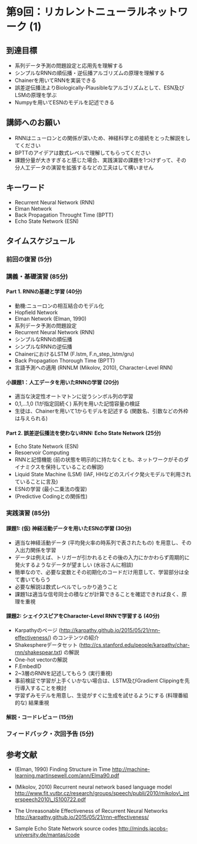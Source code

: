 # 第9回：リカレントニューラルネットワーク (1)

## 到達目標
* 系列データ予測の問題設定と応用先を理解する
* シンプルなRNNの順伝播・逆伝播アルゴリズムの原理を理解する
* Chainerを用いてRNNを実装できる
* 誤差逆伝播法よりBiologically-Plausibleなアルゴリズムとして、ESN及びLSMの原理を学ぶ
* Numpyを用いてESNのモデルを記述できる

## 講師へのお願い
* RNNはニューロンとの関係が深いため、神経科学との接続をとった解説をしてください
* BPTTのアイデアは数式レベルで理解してもらってください
* 課題分量が大きすぎると感じた場合、実践演習の課題を1つけずって、その分人工データの演習を拡張するなどの工夫はして構いません

## キーワード
* Recurrent Neural Network (RNN)
* Elman Network
* Back Propagation Throught Time (BPTT)
* Echo State Network (ESN)

## タイムスケジュール
### 前回の復習 (5分)
### 講義・基礎演習 (85分)
#### Part 1. RNNの基礎と学習 (40分)
* 動機:ニューロンの相互結合のモデル化
* Hopfield Network
* Elman Network (Elman, 1990)
* 系列データ予測の問題設定
* Recurrent Neural Network (RNN)
* シンプルなRNNの順伝播
* シンプルなRNNの逆伝播
* ChainerにおけるLSTM (F.lstm, F.n\_step\_lstm/gru)
* Back Propagation Thorough Time (BPTT)
* 言語予測への適用 (RNNLM (Mikolov, 2010), Character-Level RNN)

#### 小課題1：人工データを用いたRNNの学習 (20分)
* 適当な決定性オートマトンに従うシンボル列の学習
* 0,1,...1,0 (1が指定回続く) 系列を用いた記憶容量の検証
* 生徒は、Chainerを用いて1からモデルを記述する (関数名、引数などの外枠は与えられる)

#### Part 2. 誤差逆伝播法を使わないRNN: Echo State Network (25分)
* Echo State Network (ESN)
* Resoervoir Computing
* RNNと記憶機能 (前の状態を明示的に持たなくとも、ネットワークがそのダイナミクスを保持していることの解説)
* Liquid State Machine (LSM) (IAF, HHなどのスパイク発火モデルで利用されていることに言及)
* ESNの学習 (最小二乗法の復習)
* (Predictive Codingとの関係性)

### 実践演習 (85分)
#### 課題1: (仮) 神経活動データを用いたESNの学習 (30分)
* 適当な神経活動データ (平均発火率の時系列で表されたもの) を用意し、その入出力関係を学習
* データは例えば、トリガーが引かれるとその後の入力にかかわらず周期的に発火するようなデータが望ましい (水谷さんに相談)
* 簡単なので、必要な変数とその初期化のコードだけ用意して、学習部分は全て書いてもらう
* 必要な解説は数式レベルでしっかり追うこと
* 課題1は適当な信号同士の積などが計算できることを確認できれば良く、原理を重視

#### 課題2: シェイクスピアをCharacter-Level RNNで学習する (40分)
* Karpathyのページ (http://karpathy.github.io/2015/05/21/rnn-effectiveness/) のコンテンツの紹介
* Shakesphereデータセット (http://cs.stanford.edu/people/karpathy/char-rnn/shakespear.txt) の解説
* One-hot vectorの解説
* F.EmbedID
* 2~3層のRNNを記述してもらう (実行重視)
* 事前検証で学習が上手くいかない場合は、LSTM及びGradient Clippingを先行導入することを検討
* 学習ずみモデルを用意し、生徒がすぐに生成を試せるようにする (料理番組的な) 結果重視

#### 解説・コードレビュー (15分)
### フィードバック・次回予告 (5分)

## 参考文献
* (Elman, 1990) Finding Structure in Time
http://machine-learning.martinsewell.com/ann/Elma90.pdf

* (Mikolov, 2010) Recurrent neural network based language model
http://www.fit.vutbr.cz/research/groups/speech/publi/2010/mikolov\_interspeech2010\_IS100722.pdf

* The Unreasonable Effectiveness of Recurrent Neural Networks
http://karpathy.github.io/2015/05/21/rnn-effectiveness/

* Sample Echo State Network source codes
http://minds.jacobs-university.de/mantas/code
